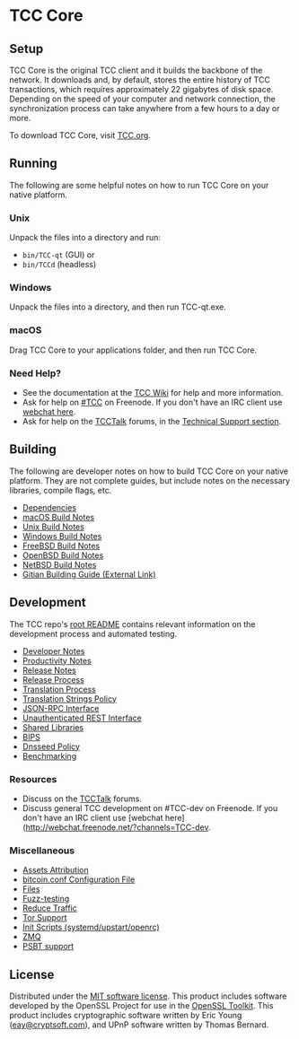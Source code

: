 TCC Core
=============

Setup
---------------------
TCC Core is the original TCC client and it builds the backbone of the network. It downloads and, by default, stores the entire history of TCC transactions, which requires approximately 22 gigabytes of disk space. Depending on the speed of your computer and network connection, the synchronization process can take anywhere from a few hours to a day or more.

To download TCC Core, visit [TCC.org](https://TCC.org/).

Running
---------------------
The following are some helpful notes on how to run TCC Core on your native platform.

### Unix

Unpack the files into a directory and run:

- `bin/TCC-qt` (GUI) or
- `bin/TCCd` (headless)

### Windows

Unpack the files into a directory, and then run TCC-qt.exe.

### macOS

Drag TCC Core to your applications folder, and then run TCC Core.

### Need Help?

* See the documentation at the [TCC Wiki](https://TCC.info/)
for help and more information.
* Ask for help on [#TCC](http://webchat.freenode.net?channels=TCC) on Freenode. If you don't have an IRC client use [webchat here](http://webchat.freenode.net?channels=TCC).
* Ask for help on the [TCCTalk](https://TCCtalk.io/) forums, in the [Technical Support section](https://TCCtalk.io/c/technical-support).

Building
---------------------
The following are developer notes on how to build TCC Core on your native platform. They are not complete guides, but include notes on the necessary libraries, compile flags, etc.

- [Dependencies](dependencies.md)
- [macOS Build Notes](build-osx.md)
- [Unix Build Notes](build-unix.md)
- [Windows Build Notes](build-windows.md)
- [FreeBSD Build Notes](build-freebsd.md)
- [OpenBSD Build Notes](build-openbsd.md)
- [NetBSD Build Notes](build-netbsd.md)
- [Gitian Building Guide (External Link)](https://github.com/bitcoin-core/docs/blob/master/gitian-building.md)

Development
---------------------
The TCC repo's [root README](/README.md) contains relevant information on the development process and automated testing.

- [Developer Notes](developer-notes.md)
- [Productivity Notes](productivity.md)
- [Release Notes](release-notes.md)
- [Release Process](release-process.md)
- [Translation Process](translation_process.md)
- [Translation Strings Policy](translation_strings_policy.md)
- [JSON-RPC Interface](JSON-RPC-interface.md)
- [Unauthenticated REST Interface](REST-interface.md)
- [Shared Libraries](shared-libraries.md)
- [BIPS](bips.md)
- [Dnsseed Policy](dnsseed-policy.md)
- [Benchmarking](benchmarking.md)

### Resources
* Discuss on the [TCCTalk](https://TCCtalk.io/) forums.
* Discuss general TCC development on #TCC-dev on Freenode. If you don't have an IRC client use [webchat here](http://webchat.freenode.net/?channels=TCC-dev.

### Miscellaneous
- [Assets Attribution](assets-attribution.md)
- [bitcoin.conf Configuration File](bitcoin-conf.md)
- [Files](files.md)
- [Fuzz-testing](fuzzing.md)
- [Reduce Traffic](reduce-traffic.md)
- [Tor Support](tor.md)
- [Init Scripts (systemd/upstart/openrc)](init.md)
- [ZMQ](zmq.md)
- [PSBT support](psbt.md)

License
---------------------
Distributed under the [MIT software license](/COPYING).
This product includes software developed by the OpenSSL Project for use in the [OpenSSL Toolkit](https://www.openssl.org/). This product includes
cryptographic software written by Eric Young ([eay@cryptsoft.com](mailto:eay@cryptsoft.com)), and UPnP software written by Thomas Bernard.
